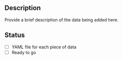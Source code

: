## Description
Provide a brief description of the data being added here.


## Status
- [ ] YAML file for each piece of data
- [ ] Ready to go

<!---
### This wont show up in your PR, its just info for you ###

Data is submitted as YAML files into the `/data/{TYPE}/README.md` directory.
Schema for each directory is in each of the `/data/{TYPE}/README.md` files.


A new YAML file should be created for *every* new piece of data.

This structure is subject to change, but all changes will be made by a maintainer and the instructions 
updated accordingly.

-->


